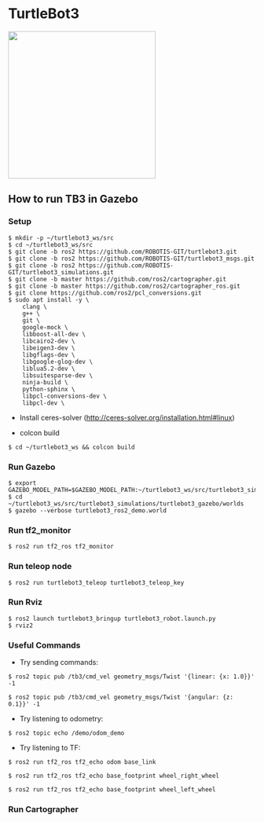 # TurtleBot3
<img src="https://github.com/ROBOTIS-GIT/emanual/blob/master/assets/images/platform/turtlebot3/logo_turtlebot3.png" width="300">

## How to run TB3 in Gazebo

### Setup

```
$ mkdir -p ~/turtlebot3_ws/src
$ cd ~/turtlebot3_ws/src
$ git clone -b ros2 https://github.com/ROBOTIS-GIT/turtlebot3.git
$ git clone -b ros2 https://github.com/ROBOTIS-GIT/turtlebot3_msgs.git
$ git clone -b ros2 https://github.com/ROBOTIS-GIT/turtlebot3_simulations.git
$ git clone -b master https://github.com/ros2/cartographer.git
$ git clone -b master https://github.com/ros2/cartographer_ros.git
$ git clone https://github.com/ros2/pcl_conversions.git
$ sudo apt install -y \
    clang \
    g++ \
    git \
    google-mock \
    libboost-all-dev \
    libcairo2-dev \
    libeigen3-dev \
    libgflags-dev \
    libgoogle-glog-dev \
    liblua5.2-dev \
    libsuitesparse-dev \
    ninja-build \
    python-sphinx \
    libpcl-conversions-dev \
    libpcl-dev \
```

- Install ceres-solver (http://ceres-solver.org/installation.html#linux)


- colcon build

```
$ cd ~/turtlebot3_ws && colcon build
```

### Run Gazebo

```
$ export GAZEBO_MODEL_PATH=$GAZEBO_MODEL_PATH:~/turtlebot3_ws/src/turtlebot3_simulations/turtlebot3_gazebo/models
$ cd ~/turtlebot3_ws/src/turtlebot3_simulations/turtlebot3_gazebo/worlds
$ gazebo --verbose turtlebot3_ros2_demo.world
``` 

### Run tf2_monitor

```
$ ros2 run tf2_ros tf2_monitor
```

### Run teleop node

```
$ ros2 run turtlebot3_teleop turtlebot3_teleop_key
```

### Run Rviz

```
$ ros2 launch turtlebot3_bringup turtlebot3_robot.launch.py
$ rviz2
```

### Useful Commands

- Try sending commands:

```
$ ros2 topic pub /tb3/cmd_vel geometry_msgs/Twist '{linear: {x: 1.0}}' -1

$ ros2 topic pub /tb3/cmd_vel geometry_msgs/Twist '{angular: {z: 0.1}}' -1
```

- Try listening to odometry:

```
$ ros2 topic echo /demo/odom_demo
```

- Try listening to TF:

```
$ ros2 run tf2_ros tf2_echo odom base_link

$ ros2 run tf2_ros tf2_echo base_footprint wheel_right_wheel

$ ros2 run tf2_ros tf2_echo base_footprint wheel_left_wheel
```

### Run Cartographer

```

```